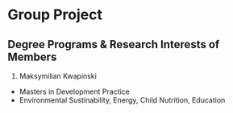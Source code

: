 # Group Project

## Degree Programs & Research Interests of Members

1. Maksymilian Kwapinski
  - Masters in Development Practice
  - Environmental Sustinability, Energy, Child Nutrition, Education
